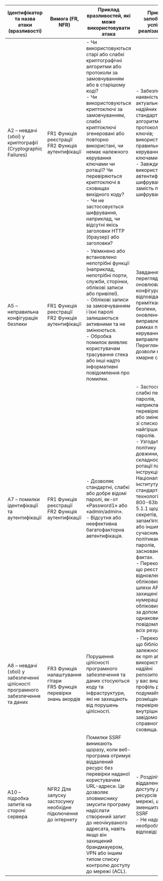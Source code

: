 | Ідентифікатор та назва атаки (вразливості) | Вимога (FR, NFR) | Приклад вразливостей, які може використовувати атака | Приклад запобігання успішної реалізації атаки |
|---|---|---|---|
| A2 – невдачі (збої) у криптографії (Cryptographic Failures) | FR1 Функція реєстрації<br>FR2 Функція аутентифікації | - Чи використовуються старі або слабкі криптографічні алгоритми або протоколи за замовчуванням або в старішому коді?<br> - Чи використовуються криптоключі за замовчуванням, слабкі криптоключі згенеровані або повторно використані, чи немає належного керування ключами чи ротації? Чи перевіряються криптоключі в сховищах вихідного коду?<br> - Чи не застосовується шифрування, наприклад, чи відсутні якісь заголовки HTTP (браузер) або заголовки? | - Забезпечте наявність актуальних і надійних стандартних алгоритмів, протоколів і ключів; використовувати правильне керування ключами.<br> - Завжди використовуйте автентифіковане шифрування замість простого шифрування. |
| A5 – неправильна конфігурація безпеки |  FR1 Функція реєстрації<br>FR2 Функція аутентифікації | - Увімкнено або встановлено непотрібні функції (наприклад, непотрібні порти, служби, сторінки, облікові записи або привілеї).<br> - Облікові записи за замовчуванням і їхні паролі залишаються активними та не змінюються.<br> - Обробка помилок виявляє користувачам трасування стека або інші надто інформативні повідомлення про помилки. | Завдання переглядати й оновлювати конфігурації, що відповідають усім приміткам щодо безпеки, оновленням і виправленням у рамках процесу керування виправленнями. Перегляньте дозволи на хмарне сховище. |
| A7 – помилки ідентифікації та аутентифікації |  FR1 Функція реєстрації<br>FR2 Функція аутентифікації | - Дозволяє стандартні, слабкі або добре відомі паролі, як-от «Password1» або «admin/admin».<br> - Відсутня або неефективна багатофакторна автентифікація. | - Застосовуйте слабкі перевірки паролів, наприклад перевіряйте нові або змінені паролі зі списком 10 000 найгірших паролів.<br> - Узгодьте політику щодо довжини, складності та ротації пароля з інструкціями Національного інституту стандартів і технологій (NIST) 800-63b у розділі 5.1.1 щодо секретів, що запам’ятовуються, або іншими сучасними політиками паролів, заснованими на фактах.<br> - Переконайтеся, що реєстрація, відновлення облікових даних і шляхи API захищені від атак нумерації облікових записів за допомогою однакових повідомлень для всіх результатів. |
| A8 – невдачі (збої) у забезпеченні цілісності програмного забезпечення та даних | FR3 Функція налаштування гітари<br>FR5 Функція перевірки знань акордів | Порушення цілісності програмного забезпечення та даних стосуються коду та інфраструктури, які не захищають від порушень цілісності. | - Переконайтеся, що бібліотеки та залежності, такі як npm або Maven, використовують надійні репозиторії. Якщо у вас вищий профіль ризику, подумайте про розміщення перевіреного внутрішнього завідомо справного сховища. |
| A10 – підробка запитів на стороні сервера | NFR2 Для запуску застосунку необхідне підключення до інтернету | Помилки SSRF виникають щоразу, коли веб-програма отримує віддалений ресурс без перевірки наданої користувачем URL-адреси. Це дозволяє зловмиснику змусити програму надіслати створений запит до неочікуваного адресата, навіть якщо він захищений брандмауером, VPN або іншим типом списку контролю доступу до мережі (ACL). | - Розділіть функції віддаленого доступу до ресурсів у окремі мережі, щоб зменшити вплив SSRF<br> - Не надсилайте необроблені відповіді клієнтам |